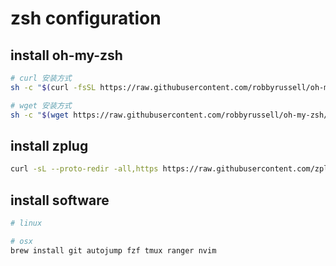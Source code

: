 # zsh configuration

## install oh-my-zsh

```bash
# curl 安装方式
sh -c "$(curl -fsSL https://raw.githubusercontent.com/robbyrussell/oh-my-zsh/master/tools/install.sh)"

# wget 安装方式
sh -c "$(wget https://raw.githubusercontent.com/robbyrussell/oh-my-zsh/master/tools/install.sh -O -)"
```

## install zplug

```bash
curl -sL --proto-redir -all,https https://raw.githubusercontent.com/zplug/installer/master/installer.zsh | zsh
```

## install software

```bash
# linux

# osx
brew install git autojump fzf tmux ranger nvim
```
